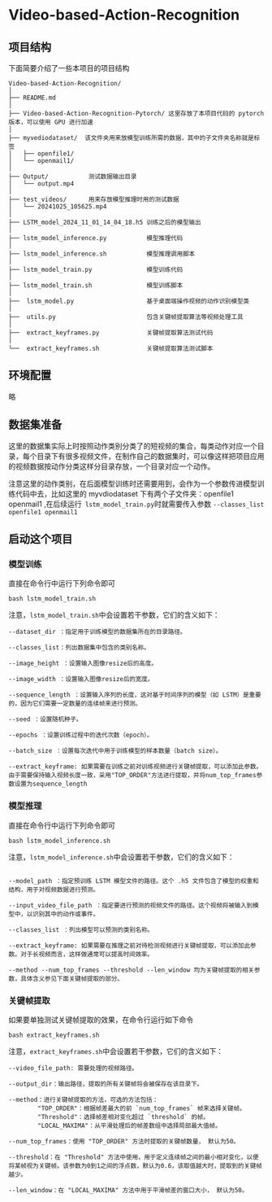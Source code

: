 # Video-based-Action-Recognition

## 项目结构

下面简要介绍了一些本项目的项目结构

```
Video-based-Action-Recognition/
│
├── README.md
│
├── Video-based-Action-Recognition-Pytorch/ 这里存放了本项目代码的 pytorch 版本，可以使用 GPU 进行加速
│
├── myvediodataset/  该文件夹用来放模型训练所需的数据，其中的子文件夹名称就是标签
│   ├── openfile1/
│   └── openmail1/
│
├── Output/           测试数据输出目录
│   └── output.mp4
│
├── test_videos/      用来存放模型推理时用的测试数据
│   └── 20241025_105625.mp4
│
├── LSTM_model_2024_11_01_14_04_18.h5 训练之后的模型输出
│
├── lstm_model_inference.py           模型推理代码
│
├── lstm_model_inference.sh           模型推理调用脚本
│
├── lstm_model_train.py               模型训练代码
│
├── lstm_model_train.sh               模型训练脚本
│
├──  lstm_model.py                    基于桌面端操作视频的动作识别模型类
│
├──  utils.py                         包含关键帧提取算法等视频处理工具
│
├──  extract_keyframes.py             关键帧提取算法测试代码
│
└──  extract_keyframes.sh             关键帧提取算法测试脚本

```

## 环境配置

略

## 数据集准备

这里的数据集实际上时按照动作类别分类了的短视频的集合，每类动作对应一个目录，每个目录下有很多视频文件，在制作自己的数据集时，可以像这样把项目应用的视频数据按动作分类这样分目录存放，一个目录对应一个动作。

注意这里的动作类别，在后面模型训练时还需要用到，会作为一个参数传进模型训练代码中去，比如这里的 myvdiodataset 下有两个子文件夹：openfile1 openmail1 ,在后续运行` lstm_model_train.py`时就需要传入参数 `--classes_list openfile1 openmail1 `

## 启动这个项目

### 模型训练

直接在命令行中运行下列命令即可

```
bash lstm_model_train.sh
```

注意，`lstm_model_train.sh`中会设置若干参数，它们的含义如下：

```
--dataset_dir ：指定用于训练模型的数据集所在的目录路径。

--classes_list：列出数据集中包含的类别名称。

--image_height ：设置输入图像resize后的高度。

--image_width ：设置输入图像resize后的宽度。

--sequence_length ：设置输入序列的长度，这对基于时间序列的模型（如 LSTM）是重要的，因为它们需要一定数量的连续帧来进行预测。

--seed ：设置随机种子。

--epochs ：设置训练过程中的迭代次数（epoch）。

--batch_size ：设置每次迭代中用于训练模型的样本数量（batch size）。

--extract_keyframe: 如果需要在训练之前对训练视频进行关键帧提取，可以添加此参数。
由于需要保持输入视频长度一致，采用"TOP_ORDER"方法进行提取，并将num_top_frames参数设置为sequence_length
```

### 模型推理

直接在命令行中运行下列命令即可

```
bash lstm_model_inference.sh
```

注意，`lstm_model_inference.sh`中会设置若干参数，它们的含义如下：

```

--model_path ：指定预训练 LSTM 模型文件的路径。这个 .h5 文件包含了模型的权重和结构，用于对视频数据进行预测。

--input_video_file_path ：指定要进行预测的视频文件的路径。这个视频将被输入到模型中，以识别其中的动作或事件。

--classes_list ：列出模型可以预测的类别名称。

--extract_keyframe: 如果需要在推理之前对待检测视频进行关键帧提取，可以添加此参数。对于长视频而言，这样做通常可以提高时间效率。

--method --num_top_frames --threshold --len_window 均为关键帧提取的相关参数，具体含义参见下面关键帧提取的部分。

```

### 关键帧提取

如果要单独测试关键帧提取的效果，在命令行运行如下命令

```
bash extract_keyframes.sh
```

注意，`extract_keyframes.sh`中会设置若干参数，它们的含义如下：

```
--video_file_path: 需要处理的视频路径。

--output_dir：输出路径，提取的所有关键帧将会被保存在该目录下。

--method：进行关键帧提取的方法，可选的方法包括：
        "TOP_ORDER"：根据帧差最大的前 `num_top_frames` 帧来选择关键帧。
        "Threshold"：选择帧差相对变化超过 `threshold` 的帧。
        "LOCAL_MAXIMA"：从平滑处理后的帧差数组中选择局部最大值帧。

--num_top_frames：使用 "TOP_ORDER" 方法时提取的关键帧数量， 默认为50。

--threshold：在 "Threshold" 方法中使用，用于定义连续帧之间的最小相对变化，以便将某帧视为关键帧。该参数为0到1之间的浮点数，默认为0.6，该取值越大时，提取到的关键帧越少。

--len_window：在 "LOCAL_MAXIMA" 方法中用于平滑帧差的窗口大小， 默认为50。
```
